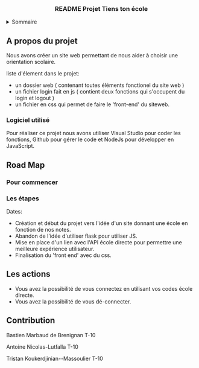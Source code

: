 <br />

  <h3 align="center">README Projet Tiens ton école</h3>
</div>

<!-- Sommaire -->
<details>
  <summary>Sommaire</summary>
  <ol>
    <li>
      A propos du projet
      <ul>
          <li>Logiciel utilisé</li>
      </ul>
    </li>
    <li>
        Roadmap
      <ul>
        <li>Pour commencer</li>
        <li>Les étapes</li>
      </ul>
    </li>
    <li>Les Actions</li>
    <li>Contribution</li>
  </ol>
</details>

<!-- A propos du projet -->
## A propos du projet
Nous avons créer un site web permettant de nous aider à choisir une orientation scolaire.

liste d'élement dans le projet:
* un dossier web ( contenant toutes éléments fonctionel du site web )
* un fichier login fait en js ( contient deux fonctions qui s'occupent du login et logout )
* un fichier en css qui permet de faire le 'front-end' du siteweb.

### Logiciel utilisé 
Pour réaliser ce projet nous avons utiliser Visual Studio pour coder les fonctions, Github pour gérer le code et NodeJs pour développer en JavaScript.

<!--Road Map -->
## Road Map

### Pour commencer


### Les étapes

Dates:
* Création et début du projet vers l'idée d'un site donnant une école en fonction de nos notes.
* Abandon de l'idée d'utiliser flask pour utiliser JS.
* Mise en place d'un lien avec l'API école directe pour permettre une meilleure expérience utilisateur.
* Finalisation du 'front end' avec du css.

<!--Les Actions -->
## Les actions
* Vous avez la possibilité de vous connectez en utilisant vos codes école directe.
* Vous avez la possibilité de vous dé-connecter.


<!--Contribution -->
## Contribution

Bastien Marbaud de Brenignan T-10

Antoine Nicolas-Lutfalla T-10

Tristan Koukerdjinian--Massoulier T-10
